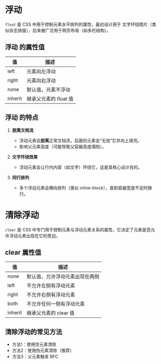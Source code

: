 # 浮动
`float` 是 CSS 中用于控制元素水平排列的属性，最初设计用于 文字环绕图片（类似杂志排版），后来被广泛用于网页布局（如多栏结构）。

## 浮动 的属性值
值|	描述
----|----
left |	元素向左浮动
right |	元素向右浮动
none |	默认值，元素不浮动
inherit |	继承父元素的 float 值


## 浮动 的特点
1. **脱离文档流**
      * 浮动元素会**脱离**正常文档流，后面的元素会“无视”它并向上填充。
      * 影响父元素高度（可能导致父容器高度塌陷）。

2. **文字环绕效果**
      * 浮动元素会让行内内容（如文字）环绕它，这是其核心设计目的。

3. **同行排列**
      * 多个浮动元素会横向排列（类似 inline-block），直到容器宽度不足时换行。

# 清除浮动
`clear` 是 CSS 中专门用于控制元素与浮动元素关系的属性，它决定了元素是否允许浮动元素出现在它的旁边。

## clear 属性值
值 |	描述
----|----
none |	默认值，允许浮动元素出现在两侧
left |	不允许左侧有浮动元素
right |	不允许右侧有浮动元素
both |	不允许任何一侧有浮动元素
inherit |	继承父元素的 clear 值


## 清除浮动的常见方法

* 方法1：使用空元素清除
* 方法2：使用伪元素清除（推荐）
* 方法3：父元素触发 BFC